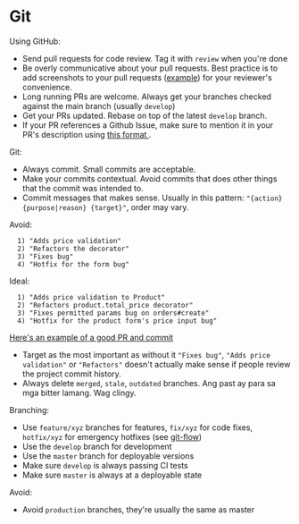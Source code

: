 # Git

Using GitHub:

- Send pull requests for code review. Tag it with `review` when you're done
- Be overly communicative about your pull requests. Best practice is to add screenshots to your pull requests ([example](https://github.com/proudcloud/crowd-funding/pull/371)) for your reviewer's convenience.
- Long running PRs are welcome. Always get your branches checked against the main branch (usually `develop`)
- Get your PRs updated. Rebase on top of the latest `develop` branch.
- If your PR references a Github Issue, make sure to mention it in your PR's description using [this format ](https://help.github.com/articles/closing-issues-via-commit-messages/).

Git:

- Always commit. Small commits are acceptable.
- Make your commits contextual. Avoid commits that does other things that the commit was intended to.
- Commit messages that makes sense. Usually in this pattern: `"{action} {purpose|reason} {target}"`, order may vary.

Avoid:
  ```
    1) "Adds price validation"
    2) "Refactors the decorator"
    3) "Fixes bug"
    4) "Hotfix for the form bug"
  ```

Ideal:
  ```
    1) "Adds price validation to Product"
    2) "Refactors product.total_price decorator"
    3) "Fixes permitted params bug on orders#create"
    4) "Hotfix for the product form's price input bug"
  ```

[Here's an example of a good PR and commit](https://github.com/proudcloud/crowd-funding/pull/371)

- Target as the most important as without it `"Fixes bug"`, `"Adds price validation"` or `"Refactors"` doesn't actually make sense if people review the project commit history.
- Always delete `merged`, `stale`, `outdated` branches. Ang past ay para sa mga bitter lamang. Wag clingy.

Branching:

- Use `feature/xyz` branches for features, `fix/xyz` for code fixes, `hotfix/xyz` for emergency hotfixes (see [git-flow])
- Use the `develop` branch for development
- Use the `master` branch for deployable versions
- Make sure `develop` is always passing CI tests
- Make sure `master` is always at a deployable state

Avoid:

- Avoid `production` branches, they're usually the same as master

[git-flow]: http://nvie.com/posts/a-successful-git-branching-model/
